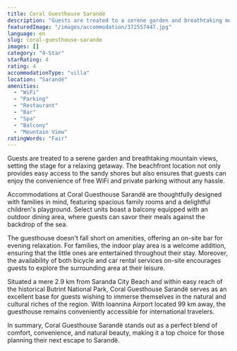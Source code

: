 ```yaml
---
title: Coral Guesthouse Sarandë
description: "Guests are treated to a serene garden and breathtaking mountain views, setting the stage for a relaxing getaway."
featuredImage: "/images/accommodation/372557447.jpg"
language: en
slug: coral-guesthouse-sarande
images: []
category: "4-Star"
starRating: 4
rating: 4
accommodationType: "villa"
location: "Sarandë"
amenities:
  - "WiFi"
  - "Parking"
  - "Restaurant"
  - "Bar"
  - "Spa"
  - "Balcony"
  - "Mountain View"
ratingWords: "Fair"
---
```


Guests are treated to a serene garden and breathtaking mountain views, setting the stage for a relaxing getaway. The beachfront location not only provides easy access to the sandy shores but also ensures that guests can enjoy the convenience of free WiFi and private parking without any hassle.

Accommodations at Coral Guesthouse Sarandë are thoughtfully designed with families in mind, featuring spacious family rooms and a delightful children's playground. Select units boast a balcony equipped with an outdoor dining area, where guests can savor their meals against the backdrop of the sea.

The guesthouse doesn't fall short on amenities, offering an on-site bar for evening relaxation. For families, the indoor play area is a welcome addition, ensuring that the little ones are entertained throughout their stay. Moreover, the availability of both bicycle and car rental services on-site encourages guests to explore the surrounding area at their leisure.

Situated a mere 2.9 km from Saranda City Beach and within easy reach of the historical Butrint National Park, Coral Guesthouse Sarandë serves as an excellent base for guests wishing to immerse themselves in the natural and cultural riches of the region. With Ioannina Airport located 99 km away, the guesthouse remains conveniently accessible for international travelers.

In summary, Coral Guesthouse Sarandë stands out as a perfect blend of comfort, convenience, and natural beauty, making it a top choice for those planning their next escape to Sarandë.

